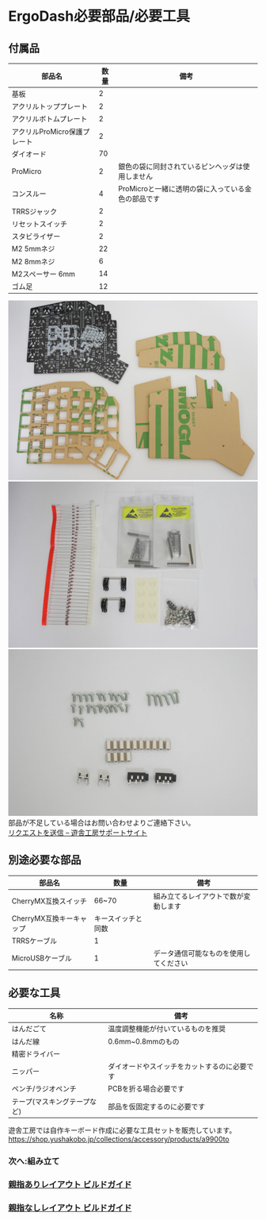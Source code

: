 # ErgoDash必要部品/必要工具

## 付属品
|部品名|数量|備考|
|---|---|---|
|基板|2||
|アクリルトッププレート|2||
|アクリルボトムプレート|2||
|アクリルProMicro保護プレート|2||
|ダイオード|70||
|ProMicro|2|銀色の袋に同封されているピンヘッダは使用しません|
|コンスルー|4|ProMicroと一緒に透明の袋に入っている金色の部品です|
|TRRSジャック|2||
|リセットスイッチ|2||
|スタビライザー|2||
|M2 5mmネジ|22||
|M2 8mmネジ|6||
|M2スペーサー 6mm|14||
|ゴム足|12||

![ergodash_parts1](imgs/parts1.jpg)
![ergodash_parts2](imgs/parts2.jpg)
![ergodash_parts3](imgs/parts3.jpg)
部品が不足している場合はお問い合わせよりご連絡下さい。  
[リクエストを送信 – 遊舎工房サポートサイト](yushakobo.zendesk.com/hc/ja/requests/new)

## 別途必要な部品
|部品名|数量|備考|
|---|---|---|
|CherryMX互換スイッチ|66~70|組み立てるレイアウトで数が変動します|
|CherryMX互換キーキャップ|キースイッチと同数||
|TRRSケーブル|1||
|MicroUSBケーブル|1|データ通信可能なものを使用してください|

## 必要な工具
|名称|備考|
|---|---|
|はんだごて|温度調整機能が付いているものを推奨|
|はんだ線|0.6mm~0.8mmのもの|
|精密ドライバー|
|ニッパー|ダイオードやスイッチをカットするのに必要です|
|ペンチ/ラジオペンチ|PCBを折る場合必要です|
|テープ(マスキングテープなど)|部品を仮固定するのに必要です|

遊舎工房では自作キーボード作成に必要な工具セットを販売しています。
https://shop.yushakobo.jp/collections/accessory/products/a9900to

### 次へ:組み立て
### [親指ありレイアウト ビルドガイド](ErgoDash_BuildGuide.md)
### [親指なしレイアウト ビルドガイド](ErgoDash_BuildGuide_cut.md)